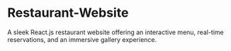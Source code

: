 # Restaurant-Website
A sleek React.js restaurant website offering an interactive menu, real-time reservations, and an immersive gallery experience.
